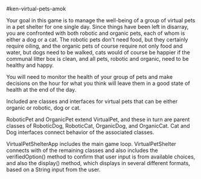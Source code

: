 #ken-virtual-pets-amok


Your goal in this game is to manage the well-being of a group of virtual pets in a pet shelter for one single day. Since things have been left in disarray, you are confronted with both robotic and organic pets, each of whom is either a dog or a cat. The robotic pets don't need food, but they certainly require oiling, and the organic pets of course require not only food and water, but dogs need to be walked, cats would of course be happier if the communal litter box is clean, and all pets, robotic and organic, need to be healthy and happy. 

You will need to monitor the health of your group of pets and make decisions on the hour for what you think will leave them in a good state of health at the end of the day.


Included are classes and interfaces for virtual pets that can be either organic or robotic, dog or cat. 

RoboticPet and OrganicPet extend VirtualPet, and these in turn are parent classes of RoboticDog, RoboticCat, OrganicDog, and OrganicCat. Cat and Dog interfaces connect behavior of the associated classes.

VirtualPetShelterApp includes the main game loop.
VirtualPetShelter connects with of the remaining classes and also includes the verifiedOption() method to confirm that user input is from available choices, and also the display() method, which displays in several different formats, based on a String input from the user.
